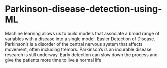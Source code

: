 # Parkinson-disease-detection-using-ML

Machine learning allows us to build models that associate a broad range of variables with a disease into a single model.
Easier Detection of Disease.
Parkinson’s is a disorder of the central nervous system that affects movement, often including tremors.
Parkinson’s is an incurable disease research is still underway.
Early detection can slow down the process and give the patients more time to live a normal life

